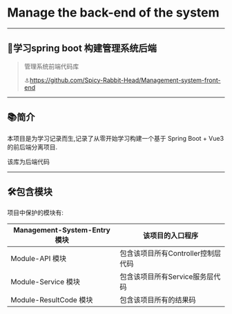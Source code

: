 # Manage the back-end of the system

------

## 🚀学习spring boot 构建管理系统后端

> <div>
>    管理系统前端代码库
>
>    ⚓https://github.com/Spicy-Rabbit-Head/Management-system-front-end
> </div>

------

## 📚简介

本项目是为学习记录而生,记录了从零开始学习构建一个基于 Spring Boot + Vue3 的前后端分离项目.

该库为后端代码

------

## 🛠️包含模块

项目中保护的模块有:

| Management-System-Entry 模块 | 该项目的入口程序               |
|----------------------------|------------------------|
| Module-API 模块              | 包含该项目所有Controller控制层代码 |
| Module-Service 模块          | 包含该项目所有Service服务层代码    |
| Module-ResultCode 模块       | 包含该项目所有的结果码            |

